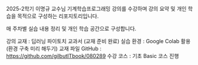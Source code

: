 2025-2학기 이명규 교수님 기계학습프로그래밍 강의를 수강하며
강의 요약 및 개인 학습을 목적으로 구성하는 리포지토리입니다.

매 주차별 실습 내용 정리 및 개인 학습 공간으로 구성합니다.

강의 교재 : 딥러닝 파이토치 교과서 (교재 준비 완료)
실습 환경 : Google Colab 활용 (환경 구축 미리 해두기)
교재 파일 GitHub : https://github.com/gilbutITbook/080289
수강 코스 : 기초 Basic 코스 진행
